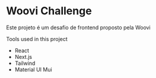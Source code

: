 # Woovi Challenge 

Este projeto é um desafio de frontend proposto pela Woovi  

Tools used in this project

- React
- Next.js
- Tailwind
- Material UI Mui
